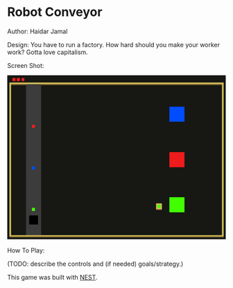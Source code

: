 # Robot Conveyor

Author: Haidar Jamal

Design: You have to run a factory. How hard should you make your worker work? Gotta love capitalism.

Screen Shot:

![Screen Shot](screenshot.png)

How To Play:

(TODO: describe the controls and (if needed) goals/strategy.)

This game was built with [NEST](NEST.md).
